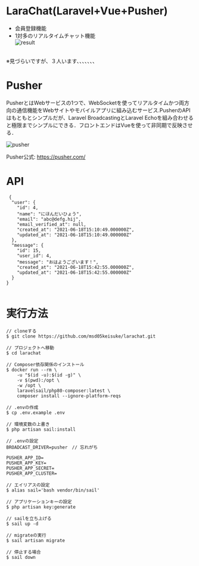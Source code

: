 # LaraChat(Laravel+Vue+Pusher)
- 会員登録機能
- 1対多のリアルタイムチャット機能<br>
![result](https://user-images.githubusercontent.com/75054606/122583427-2c2fcf00-d094-11eb-8c28-2dd9e332fbc5.gif)
<br>
※見づらいですが、３人います、、、、、、、


# Pusher
PusherとはWebサービスの1つで、WebSocketを使ってリアルタイムかつ両方向の通信機能をWebサイトやモバイルアプリに組み込むサービス.PusherのAPIはもともとシンプルだが、Laravel BroadcastingとLaravel Echoを組み合わせると極限までシンプルにできる．フロントエンドはVueを使って非同期で反映させる．

![pusher](https://user-images.githubusercontent.com/75054606/122578034-71e99900-d08e-11eb-99f8-74d4e0741573.png)

Pusher公式: https://pusher.com/

# API

```
 {
  "user": {
    "id": 4,
    "name": "にほんだいひょう",
    "email": "abc@defg.hij",
    "email_verified_at": null,
    "created_at": "2021-06-18T15:10:49.000000Z",
    "updated_at": "2021-06-18T15:10:49.000000Z"
  },
  "message": {
    "id": 15,
    "user_id": 4,
    "message": "おはようございます！",
    "created_at": "2021-06-18T15:42:55.000000Z",
    "updated_at": "2021-06-18T15:42:55.000000Z"
  }
}


```


# 実行方法

```
// cloneする
$ git clone https://github.com/msd05keisuke/larachat.git

// プロジェクトへ移動
$ cd larachat

// Composer依存関係のインストール
$ docker run --rm \
    -u "$(id -u):$(id -g)" \
    -v $(pwd):/opt \
    -w /opt \
    laravelsail/php80-composer:latest \
    composer install --ignore-platform-reqs
 
// .envの作成
$ cp .env.example .env

// 環境変数の上書き
$ php artisan sail:install

// .envの設定
BROADCAST_DRIVER=pusher　// 忘れがち

PUSHER_APP_ID=
PUSHER_APP_KEY=
PUSHER_APP_SECRET=
PUSHER_APP_CLUSTER=

// エイリアスの設定
$ alias sail='bash vendor/bin/sail'

// アプリケーションキーの設定
$ php artisan key:generate

// sailを立ち上げる
$ sail up -d

// migrateの実行
$ sail artisan migrate

// 停止する場合
$ sail down

```


